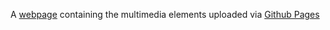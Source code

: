 ﻿A [webpage](https://mohakhalifa.github.io/Multimedia-Fu.edu.sd-Assignment) containing the multimedia elements uploaded via [Github Pages](https://docs.github.com/en/pages/quickstart) 

<!-- We making changes -->





